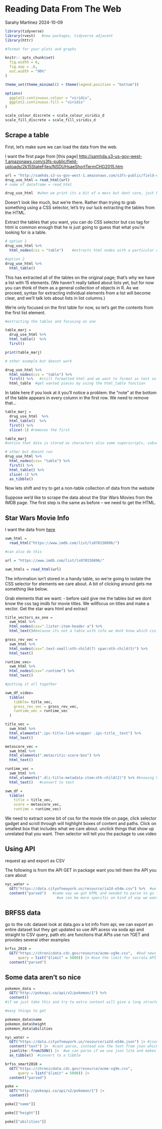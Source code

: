 Reading Data From The Web
================
Sarahy Martinez
2024-10-09

``` r
library(tidyverse)
library(rvest)   #new packages, tidyverse adjacent 
library(httr)

#format for your plots and graphs

knitr:: opts_chunk$set(
  fig.width = 6,
  fig.asp = .6,
  out.width = "90%"
)

theme_set(theme_minimal() + theme(legend.position = "bottom"))

options(
  ggplot2.continuous.colour = "viridis",
  ggplot2.continuous.fill = "viridis"
)

scale_colour_discrete = scale_colour_viridis_d
scale_fill_discrete = scale_fill_viridis_d
```

## Scrape a table

First, let’s make sure we can load the data from the web.

I want the first page from \[this page\]
<http://samhda.s3-us-gov-west-1.amazonaws.com/s3fs-public/field-uploads/2k15StateFiles/NSDUHsaeShortTermCHG2015.htm>

``` r
url = "http://samhda.s3-us-gov-west-1.amazonaws.com/s3fs-public/field-uploads/2k15StateFiles/NSDUHsaeShortTermCHG2015.htm"
drug_use_html = read_html(url)
# name of dataframe = read_html 

drug_use_html  #when we print its a bit of a mess but dont care, just happy that we have an html doc
```

Doesn’t look like much, but we’re there. Rather than trying to grab
something using a CSS selector, let’s try our luck extracting the tables
from the HTML.

Extract the tables that you want, you can do CSS selector but css tag
for html is common enough that he is just going to guess that what
you’re looking for is a table.

``` r
# option 1 
drug_use_html %>% 
  html_nodes(css = "table")    #extracts html nodes with a particular css tag, have table but not good bc dont have tibble

#option 2
drug_use_html %>% 
  html_table()
```

This has extracted all of the tables on the original page; that’s why we
have a list with 15 elements. (We haven’t really talked about lists yet,
but for now you can think of them as a general collection of objects in
R. As we proceed, syntax for extracting individual elements from a list
will become clear, and we’ll talk lots about lists in list columns.)

We’re only focused on the first table for now, so let’s get the contents
from the first list element.

``` r
#extracting the tables and focusing on one 

table_marj = 
  drug_use_html %>% 
  html_table()  %>%
  first() 

print(table_marj)

# other example but doesnt work 

drug_use_html %>% 
  html_nodes(css = "table") %>% 
  first() %>%   #still formatted html and we want to format as text so we will parce html to strip html and  
  html_table  #get wanted pieces by using the html_table function 
```

In table here if you look at it you’ll notice a problem: the “note” at
the bottom of the table appears in every column in the first row. We
need to remove that…

``` r
table_marj = 
  drug_use_html  %>%
  html_table()  %>%
  first() %>% 
  slice(-1) #removes the first 

table_marj
#notice that data is stored as characters also some superscripts, subscripts, data not necessarily tidy, very least we pulled data from the internet

# other but doesnt run
drug_use_html %>% 
  html_nodes(css= "table") %>% 
  first() %>% 
  html_table() %>% 
  slice(-1) %>% 
  as_tibble()
```

Now lets shift and try to get a non-table collection of data from the
website

Suppose we’d like to scrape the data about the Star Wars Movies from the
IMDB page. The first step is the same as before – we need to get the
HTML.

## Star Wars Movie Info

I want the data from [here](https://www.imdb.com/list/ls070150896/)

``` r
swm_html = 
  read_html("https://www.imdb.com/list/ls070150896/")

#can also do this 

url = "https://www.imdb.com/list/ls070150896/"

swm_htmls = read_html(url)
```

The information isn’t stored in a handy table, so we’re going to isolate
the CSS selector for elements we care about. A bit of clicking around
gets me something like below.

Grab elements that we want: - before said give me the tables but we dont
know the css tag imdb for movie titles. We willfocus on titles and make
a vector. Get the star wars html and extract

``` r
title_vectors_ex_one = 
  swm_html %>% 
  html_nodes(css=".lister-item-header a") %>% 
  html_text()#because its not a table with info we dont know which css function, so use selector gadget page

gross_rev_vec = 
  swm_html %>% 
  html_nodes(css=".text-small:nth-child(7) span:nth-child(5)") %>% 
  html_text()

runtime_vec= 
  swm_html %>% 
  html_nodes(css=".runtime") %>% 
  html_text()

#putting it all together 

swm_df_video= 
  tibble(
    tibble= title_vec,
    gross_rev_vec = gross_rev_vec,
    runtime_vec = runtime_vec
  )
```

``` r
title_vec = 
  swm_html %>% 
  html_elements(".ipc-title-link-wrapper .ipc-title__text") %>% 
  html_text()

metascore_vec = 
  swm_html %>% 
  html_elements(".metacritic-score-box") %>% 
  html_text()

runtime_vec = 
  swm_html %>% 
  html_elements(".dli-title-metadata-item:nth-child(2)") %>% #knowing how long the movies are, find elements associated                                                                #with runtime pull it out and 
  html_text()   #convert to text

swm_df = 
  tibble(
    title = title_vec,
    score = metascore_vec,
    runtime = runtime_vec)
```

We need to extract some bit of css for the movie title on page, click
selector gadget and scroll through will highlight boxes of content and
paths. Click on smallest box that includes what we care about. unclick
things that show up unrelated that you want. Then selector will tell you
the package to use.video

## Using API

request ap and export as CSV

The following is from the API GET in package want you tell them the API
you care about

``` r
nyc_water = 
  GET("https://data.cityofnewyork.us/resource/ia2d-e54m.csv") %>%  #we got a csv but to work with we need an xtra step
  content("parsed")   #same way we got HTML and needed to parse to go from table to tibble need content step to parse.
                        #we can be more specific on kind of way we want content
```

## BRFSS data

go to the cdc dataset look at data.gov a lot info from api, we can
export an entire dataset but they get updated so use API acess via soda
api and straight to CSV query, path etc are functions that APIs use run
?GET and provides several other examples

``` r
brfss_2010 = 
  GET("https://chronicdata.cdc.gov/resource/acme-vg9e.csv",  #bad news we have 1000 rows and in cdc says 140k
      query = list("$limit" = 5000)) |> #use the limit for socrata API default is 1000 , $offset default is 0.we know we have to use list, so set up query as a list where $limit =5000 and hopefully it makes the request of 5000 rows and its unlimited so we can go up to 150k
  content("parsed")
```

## Some data aren’t so nice

``` r
pokemon_data = 
  GET("http://pokeapi.co/api/v2/pokemon/1") %>%  
  content()
#if we just take this and try to extra content will give a long structured collection of the output. can also get structured nested in structure. accessing data first part of problem 

#easy things to get 

pokemon_data$name 
pokemon_data$height
pokemon_data$abilities
```

``` r
nyc_water = 
  GET("https://data.cityofnewyork.us/resource/ia2d-e54m.json") |> #json structure is v different, use json instead of csv if we want second variable as a collection of things
  content("text") |>  #cant parse, instead use the text from json which looks worse 
  jsonlite::fromJSON() |>  #we can parse if we use json lite and makes look like a df now 
  as_tibble()  #convert to a tibble 

brfss_smart2010 = 
  GET("https://chronicdata.cdc.gov/resource/acme-vg9e.csv",
      query = list("$limit" = 5000)) |> 
  content("parsed")

poke = 
  GET("http://pokeapi.co/api/v2/pokemon/1") |>
  content()

poke[["name"]]

poke[["height"]]

poke[["abilities"]]
```
